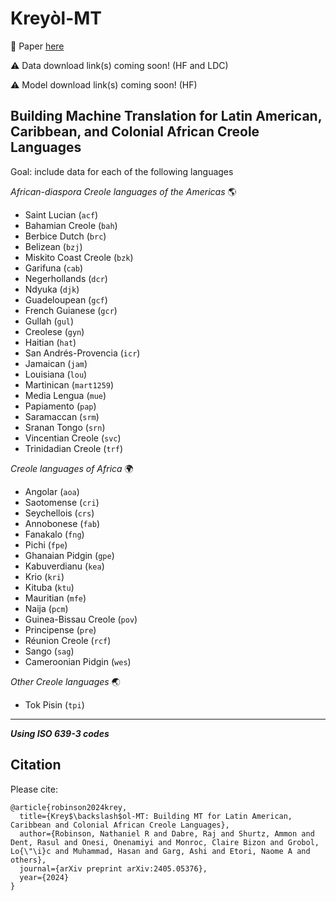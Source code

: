 # Kreyòl-MT

📄 Paper [here](https://arxiv.org/abs/2405.05376)

⚠️ Data download link(s) coming soon! (HF and LDC)

⚠️ Model download link(s) coming soon! (HF)

## Building Machine Translation for Latin American, Caribbean, and Colonial African Creole Languages

Goal: include data for each of the following languages

*African-diaspora Creole languages of the Americas* 🌎
 - Saint Lucian (`acf`)
 - Bahamian Creole (`bah`)
 - Berbice Dutch (`brc`)
 - Belizean (`bzj`)
 - Miskito Coast Creole (`bzk`)
 - Garifuna (`cab`)
 - Negerhollands (`dcr`)
 - Ndyuka (`djk`)
 - Guadeloupean (`gcf`)
 - French Guianese (`gcr`)
 - Gullah (`gul`)
 - Creolese (`gyn`)
 - Haitian (`hat`)
 - San Andrés-Provencia (`icr`)
 - Jamaican (`jam`)
 - Louisiana (`lou`)
 - Martinican (`mart1259`)
 - Media Lengua (`mue`)
 - Papiamento (`pap`)
 - Saramaccan (`srm`)
 - Sranan Tongo (`srn`)
 - Vincentian Creole (`svc`)
 - Trinidadian Creole (`trf`) 

*Creole languages of Africa* 🌍
 - Angolar (`aoa`)
 - Saotomense (`cri`)
 - Seychellois (`crs`)
 - Annobonese (`fab`)
 - Fanakalo (`fng`)
 - Pichi (`fpe`)
 - Ghanaian Pidgin (`gpe`)
 - Kabuverdianu (`kea`)
 - Krio (`kri`)
 - Kituba (`ktu`)
 - Mauritian (`mfe`)
 - Naija (`pcm`)
 - Guinea-Bissau Creole (`pov`)
 - Principense (`pre`)
 - Réunion Creole (`rcf`)
 - Sango (`sag`)
 - Cameroonian Pidgin (`wes`)

*Other Creole languages* 🌏
 - Tok Pisin (`tpi`)

---

**_Using ISO 639-3 codes_**

## Citation

Please cite:

```
@article{robinson2024krey,
  title={Krey$\backslash$ol-MT: Building MT for Latin American, Caribbean and Colonial African Creole Languages},
  author={Robinson, Nathaniel R and Dabre, Raj and Shurtz, Ammon and Dent, Rasul and Onesi, Onenamiyi and Monroc, Claire Bizon and Grobol, Lo{\"\i}c and Muhammad, Hasan and Garg, Ashi and Etori, Naome A and others},
  journal={arXiv preprint arXiv:2405.05376},
  year={2024}
}
```

